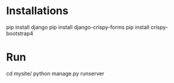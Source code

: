 # Installations
pip install django
pip install django-crispy-forms
pip install crispy-bootstrap4

# Run 
cd mysite/
python manage.py runserver